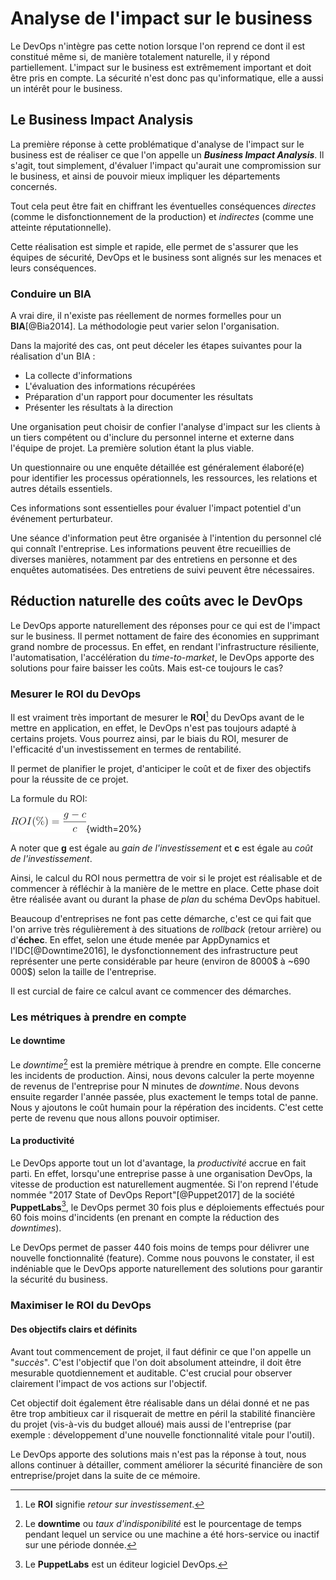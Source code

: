 # Analyse de l'impact sur le business

Le DevOps n'intègre pas cette notion lorsque l'on reprend ce dont il est constitué même si, de manière totalement naturelle, il y répond partiellement.
L'impact sur le business est extrêmement important et doit être pris en compte. La sécurité n'est donc pas qu'informatique, elle a aussi un intérêt pour le business.

## Le Business Impact Analysis

La première réponse à cette problématique d'analyse de l'impact sur le business est de réaliser ce que l'on appelle un ***Business Impact Analysis***. Il s'agit, tout simplement, d'évaluer l'impact qu'aurait une compromission sur le business, et ainsi de pouvoir mieux impliquer les départements concernés.

Tout cela peut être fait en chiffrant les éventuelles conséquences *directes* (comme le disfonctionnement de la production) et *indirectes* (comme une atteinte réputationnelle).

Cette réalisation est simple et rapide, elle permet de s'assurer que les équipes de sécurité, DevOps et le business sont alignés sur les menaces et leurs conséquences.

### Conduire un BIA

A vrai dire, il n'existe pas réellement de normes formelles pour un **BIA**[@Bia2014]. La méthodologie peut varier selon l'organisation.

Dans la majorité des cas, ont peut déceler les étapes suivantes pour la réalisation d'un BIA :

- La collecte d'informations
- L'évaluation des informations récupérées
- Préparation d'un rapport pour documenter les résultats
- Présenter les résultats à la direction

Une organisation peut choisir de confier l'analyse d'impact sur les clients à un tiers compétent ou d'inclure du personnel interne et externe dans l'équipe de projet.
La première solution étant la plus viable.

Un questionnaire ou une enquête détaillée est généralement élaboré(e) pour identifier les processus opérationnels, les ressources, les relations et autres détails essentiels.

Ces informations sont essentielles pour évaluer l'impact potentiel d'un événement perturbateur.

Une séance d'information peut être organisée à l'intention du personnel clé qui connaît l'entreprise. Les informations peuvent être recueillies de diverses manières, notamment par des entretiens en personne et des enquêtes automatisées. Des entretiens de suivi peuvent être nécessaires.

## Réduction naturelle des coûts avec le DevOps

Le DevOps apporte naturellement des réponses pour ce qui est de l'impact sur le business. Il permet nottament de faire des économies en supprimant grand nombre de processus.
En effet, en rendant l'infrastructure résiliente, l'automatisation, l'accélération du *time-to-market*, le DevOps apporte des solutions pour faire baisser les coûts. Mais est-ce toujours le cas?

### Mesurer le ROI du DevOps

Il est vraiment très important de mesurer le **ROI**[^15] du DevOps avant de le mettre en application, en effet, le DevOps n'est pas toujours adapté à certains projets.
Vous pourrez ainsi, par le biais du ROI, mesurer de l'efficacité d'un investissement en termes de rentabilité.

Il permet de planifier le projet, d'anticiper le coût et de fixer des objectifs pour la réussite de ce projet.

La formule du ROI:

![Formule du retour sur investissement](img/ROI.png){width=20%}

A noter que **g** est égale au *gain de l'investissement* et **c** est égale au *coût de l'investissement*.

Ainsi, le calcul du ROI nous permettra de voir si le projet est réalisable et de commencer à réfléchir à la manière de le mettre en place. Cette phase doit être réalisée avant ou durant la phase de *plan* du schéma DevOps habituel.

Beaucoup d'entreprises ne font pas cette démarche, c'est ce qui fait que l'on arrive très régulièrement à des situations de *rollback* (retour arrière) ou d'**échec**.
En effet, selon une étude menée par AppDynamics et l'IDC[@Downtime2016], le dysfonctionnement des infrastructure peut représenter une perte considérable par heure (environ de 8000$ à ~690 000$) selon la taille de l'entreprise.

Il est curcial de faire ce calcul avant ce commencer des démarches.

### Les métriques à prendre en compte

#### Le downtime

Le *downtime*[^16] est la première métrique à prendre en compte. Elle concerne les incidents de production. Ainsi, nous devons calculer la perte moyenne de revenus de l'entreprise pour N minutes de *downtime*. Nous devons ensuite regarder l'année passée, plus exactement le temps total de panne. Nous y ajoutons le coût humain pour la répération des incidents. C'est cette perte de revenu que nous allons pouvoir optimiser.

#### La productivité

Le DevOps apporte tout un lot d'avantage, la *productivité* accrue en fait parti. En effet, lorsqu'une entreprise passe à une organisation DevOps, la vitesse de production est naturellement augmentée.
Si l'on reprend l'étude nommée "2017 State of DevOps Report"[@Puppet2017] de la société **PuppetLabs**[^17], le DevOps permet 30 fois plus e déploiements effectués pour 60 fois moins d'incidents (en prenant en compte la réduction des *downtimes*).

Le DevOps permet de passer 440 fois moins de temps pour délivrer une nouvelle fonctionnalité (feature). Comme nous pouvons le constater, il est indéniable que le DevOps apporte naturellement des solutions pour garantir la sécurité du business.

### Maximiser le ROI du DevOps

#### Des objectifs clairs et définits

Avant tout commencement de projet, il faut définir ce que l'on appelle un "*succès*". C'est l'objectif que l'on doit absolument atteindre, il doit être mesurable quotdiennement et auditable.
C'est crucial pour observer clairement l'impact de vos actions sur l'objectif.

Cet objectif doit également être réalisable dans un délai donné et ne pas être trop ambitieux car il risquerait de mettre en péril la stabilité financière du projet (vis-à-vis du budget alloué) mais aussi de l'entreprise (par exemple : développement d'une nouvelle fonctionnalité vitale pour l'outil).

Le DevOps apporte des solutions mais n'est pas la réponse à tout, nous allons continuer à détailler, comment améliorer la sécurité financière de son entreprise/projet dans la suite de ce mémoire.

[^15]: Le **ROI** signifie *retour sur investissement*.
[^16]: Le **downtime** ou *taux d'indisponibilité* est le pourcentage de temps pendant lequel un service ou une machine a été hors-service ou inactif sur une période donnée.
[^17]: Le **PuppetLabs** est un éditeur logiciel DevOps.
